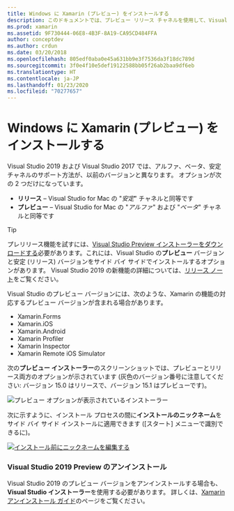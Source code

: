 ```yaml
---
title: Windows に Xamarin (プレビュー) をインストールする
description: このドキュメントでは、プレビュー リリース チャネルを使用して、Visual Studio 2019 にプレビュー バージョンの Xamarin をインストールする方法について説明します。
ms.prod: xamarin
ms.assetid: 9F730444-06E8-4B3F-8A19-CA95CD484FFA
author: conceptdev
ms.author: crdun
ms.date: 03/20/2018
ms.openlocfilehash: 805edf0aba0e45a631bb9e3f7536da3f18dc789d
ms.sourcegitcommit: 3f0e4f10e5def19122588bb05f26ab2baa9df6eb
ms.translationtype: HT
ms.contentlocale: ja-JP
ms.lasthandoff: 01/23/2020
ms.locfileid: "70277657"
---
```

# <a name="installing-xamarin-preview-on-windows"></a>Windows に Xamarin (プレビュー) をインストールする

Visual Studio 2019 および Visual Studio 2017 では、アルファ、ベータ、安定チャネルのサポート方法が、以前のバージョンと異なります。 オプションが次の 2 つだけになっています。

- **リリース** – Visual Studio for Mac の "_安定_" チャネルと同等です
- **プレビュー** – Visual Studio for Mac の "_アルファ_" および "_ベータ_" チャネルと同等です

> [!TIP]
> プレリリース機能を試すには、[Visual Studio Preview インストーラーをダウンロードする](https://visualstudio.microsoft.com/vs/preview/)必要があります。これには、Visual Studio の**プレビュー** バージョンと安定 (リリース) バージョンをサイド バイ サイドでインストールするオプションがあります。 Visual Studio 2019 の新機能の詳細については、[リリース ノート](https://docs.microsoft.com/visualstudio/releases/2019/release-notes)をご覧ください。

Visual Studio のプレビュー バージョンには、次のような、Xamarin の機能の対応するプレビュー バージョンが含まれる場合があります。

- Xamarin.Forms
- Xamarin.iOS
- Xamarin.Android
- Xamarin Profiler
- Xamarin Inspector
- Xamarin Remote iOS Simulator

次の**プレビュー インストーラー**のスクリーンショットでは、プレビューとリリース両方のオプションが示されています (灰色のバージョン番号に注意してください: バージョン 15.0 はリリースで、バージョン 15.1 はプレビューです)。

![プレビュー オプションが表示されているインストーラー](windows-images/vs2017-installer.jpg)

次に示すように、インストール プロセスの間に**インストールのニックネーム**をサイド バイ サイド インストールに適用できます ([スタート] メニューで識別できるに)。

[![インストール前にニックネームを編集する](windows-images/vs2017-nickname-sml.png "インストール前にニックネームを編集する")](windows-images/vs2017-nickname.png#lightbox)

### <a name="uninstalling-visual-studio-2019-preview"></a>Visual Studio 2019 Preview のアンインストール

Visual Studio 2019 のプレビュー バージョンをアンインストールする場合も、**Visual Studio インストーラー**を使用する必要があります。 詳しくは、[Xamarin アンインストール ガイド](uninstalling-xamarin.md#uninstallvs2017)のページをご覧ください。
